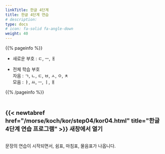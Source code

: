 ```yaml
---
linkTitle: 한글 4단계
title: 한글 4단계 연습
# description: 
type: docs
# icon: fa-solid fa-angle-down
weight: 40
---
```


{{% pageinfo %}}

* 새로운 부호 : ㄷ, ㅡ, ㅐ

* 전체 학습 부호<br>
자음 : ㄱ, ㄴ, ㄷ, ㅂ, ㅅ, ㅇ, ㅊ<br>
모음 : ㅏ, ㅛ, ㅡ, ㅣ, ㅐ<br>


{{% /pageinfo %}}

<br>

<b><span style="font-size:130%">{{< newtabref href="/morse/koch/kor/step04/kor04.html" title="한글 4단계 연습 프로그램" >}} 새창에서 열기</span></b>
<br><br>

문장의 연습이 시작되면서, 쉼표, 마침표, 물음표가 나옵니다.